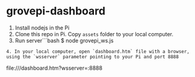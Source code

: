 # grovepi-dashboard

1. Install nodejs in the Pi
2. Clone this repo in Pi. Copy `assets` folder to your local computer.
3. Run server```bash
$ node grovepi_ws.js
```
4. In your local computer, open `dashboard.htm` file with a browser, using the `wsserver` parameter pointing to your Pi and port 8888
```
file:///dashboard.htm?wsserver=<RPi IP>:8888
```
